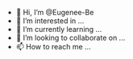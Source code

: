 - 👋 Hi, I’m @Eugenee-Be
- 👀 I’m interested in ...
- 🌱 I’m currently learning ...
- 💞️ I’m looking to collaborate on ...
- 📫 How to reach me ...

<!---
Eugenee-Be/Eugenee-Be is a ✨ special ✨ repository because its `README.md` (this file) appears on your GitHub profile.
You can click the Preview link to take a look at your changes.
--->
